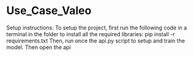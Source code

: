 # Use_Case_Valeo



Setup instructions:
    To setup the project, first run the following code in a terminal in the folder to install all the required libraries:
    pip install -r requirements.txt
    Then, run once the api.py script to setup and train the model.
    Then open the api